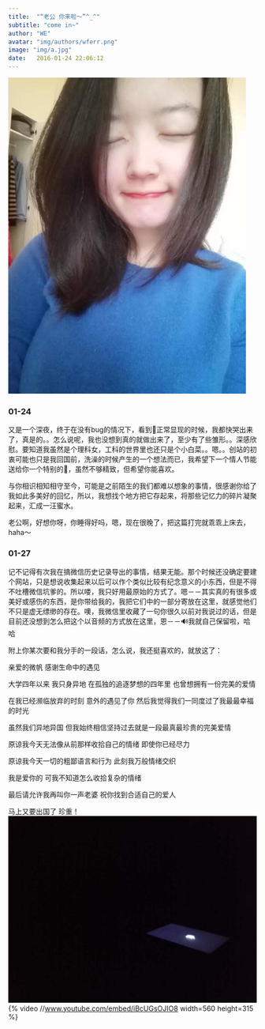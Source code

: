 ```yaml
---
title:  "“老公 你来啦～”^_^"
subtitle: "come in~"
author: "WE"
avatar: "img/authors/wferr.png"
image: "img/a.jpg"
date:   2016-01-24 22:06:12
---
```


![微笑](img/r.jpg)

### 01-24
又是一个深夜，终于在没有bug的情况下，看到📃正常显现的时候，我都快哭出来了，真是的。。怎么说呢，我也没想到真的就做出来了，至少有了些雏形。。深感欣慰。要知道我虽然是个理科女，工科的世界里也还只是个小白菜。。嗯。。创站的初衷可能也只是我回国前，洗澡的时候产生的一个想法而已，我希望下一个情人节能送给你一个特别的🎁，虽然不够精致，但希望你能喜欢。

与你相识相知相守至今，可能是之前陌生的我们都难以想象的事情，很感谢你给了我如此多美好的回忆，所以，我想找个地方把它存起来，将那些记忆力的碎片凝聚起来，汇成一汪蜜水。

老公啊，好想你呀，你睡得好吗，嗯，现在很晚了，把这篇打完就乖乖上床去，haha～

### 01-27
记不记得有次我在搞微信历史记录导出的事情，结果无能。那个时候还没确定要建个网站，只是想说收集起来以后可以作个类似比较有纪念意义的小东西，但是不得不吐槽微信坑爹的。所以喽，我只好用最原始的方式了。嗯－－其实真的有很多或美好或感伤的东西，是你带给我的，我把它们中的一部分寄放在这里，就感觉他们不只是虚无缥缈的存在。噢，我微信里收藏了一句你很久以前对我说过的话，但是目前还没想到怎么把这个以音频的方式放在这里，恩－－🔊我就自己保留啦，哈哈

附上你某次要和我分手的一段话，怎么说，我还挺喜欢的，就放这了：

  亲爱的微帆
  感谢生命中的遇见

  大学四年以来
  我只身异地
  在孤独的追逐梦想的四年里 
  也曾想拥有一份完美的爱情 

  在我已经濒临放弃的时刻 
  意外的遇见了你 
  然后我觉得我们一同度过了我最最幸福的时光 

  虽然我们异地异国 
  但我始终相信坚持过去就是一段最真最珍贵的完美爱情 

  原谅我今天无法像从前那样收拾自己的情绪 
  即使你已经尽力 

  原谅我今天一切的粗鄙语言和行为 
  此刻我万般情绪交织 

  我是爱你的 
  可我不知道怎么收拾复杂的情绪 

  最后请允许我再叫你一声老婆 
  祝你找到合适自己的爱人 

  马上又要出国了 
  珍重！
![黑暗](img/q.jpg)
{% video //www.youtube.com/embed/iBcUGsOJIO8 width=560 height=315 %}

